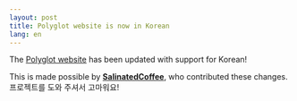 ```yaml
---
layout: post
title: Polyglot website is now in Korean
lang: en
---
```


The [Polyglot website](https://polyglot.untra.io/ko/) has been updated with support for Korean!

This is made possible by **[SalinatedCoffee](https://github.com/SalinatedCoffee)**, who contributed these changes. 프로젝트를 도와 주셔서 고마워요!